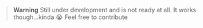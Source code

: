 > **Warning**
Still under development and is not ready at all. It works though...kinda 😭 Feel free to contribute 

